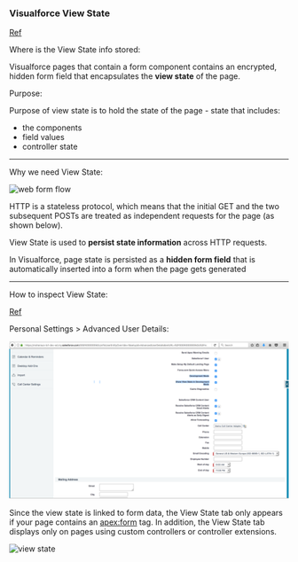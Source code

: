 ### Visualforce View State

[Ref](https://developer.salesforce.com/page/An_Introduction_to_Visualforce_View_State)

Where is the View State info stored:

Visualforce pages that contain a form component contains an encrypted, hidden form field that encapsulates the **view state** of the page. 

Purpose:

Purpose of view state is to hold the state of the page - state that includes:

- the components
- field values
- controller state

----

Why we need View State:


![web form flow](https://s3.amazonaws.com/dfc-wiki/en/images/3/38/Viewstate2.png)

HTTP is a stateless protocol, which means that the initial GET and the two subsequent POSTs are treated as independent requests for the page (as shown below).

View State is used to **persist state information** across HTTP requests.

In Visualforce, page state is persisted as a **hidden form field** that is automatically inserted into a form when the page gets generated

----

How to inspect View State:

[Ref](https://help.salesforce.com/articleView?id=code_dev_console_tab_view_state.htm&type=0)

Personal Settings > Advanced User Details:

![view state enable](./img/view-state-enable.png)

Since the view state is linked to form data, the View State tab only appears if your page contains an <apex:form> tag. In addition, the View State tab displays only on pages using custom controllers or controller extensions.

![view state](https://help.salesforce.com/resource/HTHelpDocImages_208_19_en_US_25/code_dev_console_viewstate_tab.png)

 
